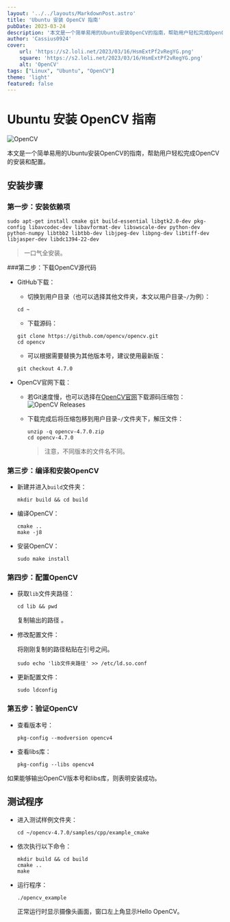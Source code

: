 ```yaml
---
layout: '../../layouts/MarkdownPost.astro'
title: 'Ubuntu 安装 OpenCV 指南'
pubDate: 2023-03-24
description: '本文是一个简单易用的Ubuntu安装OpenCV的指南，帮助用户轻松完成OpenCV的安装和配置。'
author: 'Cassius0924'
cover:
    url: 'https://s2.loli.net/2023/03/16/HsmExtPf2vRegYG.png'
    square: 'https://s2.loli.net/2023/03/16/HsmExtPf2vRegYG.png'
    alt: 'OpenCV'
tags: ["Linux", "Ubuntu", "OpenCV"]
theme: 'light'
featured: false
---
```


# Ubuntu 安装 OpenCV 指南

![OpenCV](https://s2.loli.net/2023/03/16/HsmExtPf2vRegYG.png)

本文是一个简单易用的Ubuntu安装OpenCV的指南，帮助用户轻松完成OpenCV的安装和配置。

## 安装步骤

### 第一步：安装依赖项

```shell
sudo apt-get install cmake git build-essential libgtk2.0-dev pkg-config libavcodec-dev libavformat-dev libswscale-dev python-dev python-numpy libtbb2 libtbb-dev libjpeg-dev libpng-dev libtiff-dev libjasper-dev libdc1394-22-dev
```

> 一口气全安装。



###第二步：下载OpenCV源代码

- GitHub下载：

  - 切换到用户目录（也可以选择其他文件夹，本文以用户目录`~/`为例）：

  ```shell
  cd ~
  ```
  - 下载源码：

  ```shell
  git clone https://github.com/opencv/opencv.git
  cd opencv
  ```

  - 可以根据需要替换为其他版本号，建议使用最新版：

  ```shell
  git checkout 4.7.0
  ```

- OpenCV官网下载：

	- 若Git速度慢，也可以选择在[OpenCV官网](https://opencv.org/releases/)下载源码压缩包：
	  ![OpenCV Releases](https://s2.loli.net/2023/03/16/xP4Ve5OW63w2DsU.png)
	
	- 下载完成后将压缩包移到用户目录`~/`文件夹下，解压文件：
	
	  ```shell
	  unzip -q opencv-4.7.0.zip
	  cd opencv-4.7.0
	  ```
	
	  > 注意，不同版本的文件名不同。

 ### 第三步：编译和安装OpenCV

- 新建并进入`build`文件夹：

	```shell
	mkdir build && cd build
	```

- 编译OpenCV：
	```shell
	cmake ..
	make -j8
	```

- 安装OpenCV：
	```shell
	sudo make install
	```

### 第四步：配置OpenCV

- 获取`lib`文件夹路径：
	```shell
	cd lib && pwd
	```
	复制输出的路径 。

- 修改配置文件：
	
	将刚刚复制的路径粘贴在引号之间。
	
	```shell
	sudo echo 'lib文件夹路径' >> /etc/ld.so.conf
	```
	
- 更新配置文件：
	```shell
	sudo ldconfig
	```

### 第五步：验证OpenCV
- 查看版本号：
	```shell
	pkg-config --modversion opencv4
	```

- 查看libs库：
	```shell
	pkg-config --libs opencv4
	```

如果能够输出OpenCV版本号和libs库，则表明安装成功。



## 测试程序

- 进入测试样例文件夹：

  ```shell
  cd ~/opencv-4.7.0/samples/cpp/example_cmake
  ```

- 依次执行以下命令：

  ```shell
  mkdir build && cd build
  cmake ..
  make
  ```

- 运行程序：
	```shell
  ./opencv_example
  ```
  
  正常运行时显示摄像头画面，窗口左上角显示Hello OpenCV。
  
  

